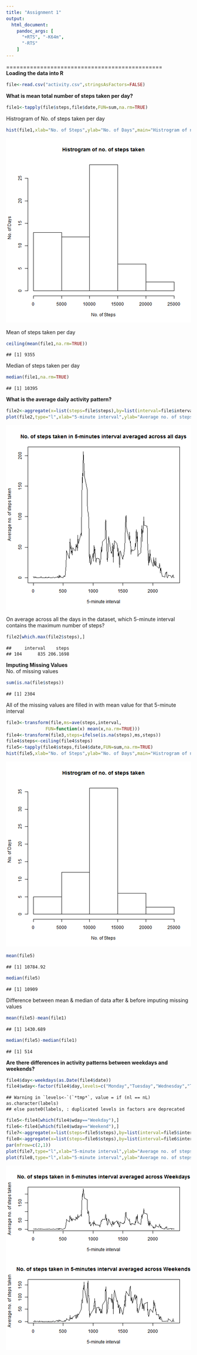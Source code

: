 ```yaml
---
title: "Assignment 1"
output:
  html_document:
    pandoc_args: [
      "+RTS", "-K64m",
      "-RTS"
    ]
--- 
```

==============================================  
**Loading the data into R**

```r
file<-read.csv("activity.csv",stringsAsFactors=FALSE)
```

**What is mean total number of steps taken per day?**

```r
file1<-tapply(file$steps,file$date,FUN=sum,na.rm=TRUE)
```
Histrogram of No. of steps taken per day

```r
hist(file1,xlab="No. of Steps",ylab="No. of Days",main="Histrogram of no. of steps taken")
```

![plot of chunk unnamed-chunk-3](figure/unnamed-chunk-3-1.png) 

Mean of steps taken per day

```r
ceiling(mean(file1,na.rm=TRUE))
```

```
## [1] 9355
```
Median of steps taken per day

```r
median(file1,na.rm=TRUE)
```

```
## [1] 10395
```

**What is the average daily activity pattern?**

```r
file2<-aggregate(x=list(steps=file$steps),by=list(interval=file$interval),FUN=mean,na.rm=TRUE)
plot(file2,type="l",xlab="5-minute interval",ylab="Average no. of steps taken",main="No. of steps taken in 5-minutes interval averaged across all days")
```

![plot of chunk unnamed-chunk-6](figure/unnamed-chunk-6-1.png) 

On average across all the days in the dataset, which 5-minute interval contains the maximum number of steps?

```r
file2[which.max(file2$steps),]
```

```
##     interval    steps
## 104      835 206.1698
```
**Imputing Missing Values**  
No. of missing values

```r
sum(is.na(file$steps))
```

```
## [1] 2304
```
All of the missing values are filled in with mean value for that 5-minute interval

```r
file3<-transform(file,ms=ave(steps,interval,
               FUN=function(x) mean(x,na.rm=TRUE)))
file4<-transform(file3,steps=ifelse(is.na(steps),ms,steps))
file4$steps<-ceiling(file4$steps)
file5<-tapply(file4$steps,file4$date,FUN=sum,na.rm=TRUE)
hist(file5,xlab="No. of Steps",ylab="No. of Days",main="Histrogram of no. of steps taken")
```

![plot of chunk unnamed-chunk-9](figure/unnamed-chunk-9-1.png) 

```r
mean(file5)
```

```
## [1] 10784.92
```

```r
median(file5)
```

```
## [1] 10909
```
Difference between mean & median of data after & before imputing missing values

```r
mean(file5)-mean(file1)
```

```
## [1] 1430.689
```

```r
median(file5)-median(file1)
```

```
## [1] 514
```
**Are there differences in activity patterns between weekdays and weekends?**

```r
file4$day<-weekdays(as.Date(file4$date))
file4$wday<-factor(file4$day,levels=c("Monday","Tuesday","Wednesday","Thursday","Friday","Saturday","Sunday"),labels=c("Weekday","Weekday","Weekday","Weekday","Weekday","Weekend","Weekend"))
```

```
## Warning in `levels<-`(`*tmp*`, value = if (nl == nL) as.character(labels)
## else paste0(labels, : duplicated levels in factors are deprecated
```

```r
file5<-file4[which(file4$wday=="Weekday"),]
file6<-file4[which(file4$wday=="Weekend"),]
file7<-aggregate(x=list(steps=file5$steps),by=list(interval=file5$interval),FUN=mean,na.rm=TRUE)
file8<-aggregate(x=list(steps=file6$steps),by=list(interval=file6$interval),FUN=mean,na.rm=TRUE)
par(mfrow=c(2,1))
plot(file7,type="l",xlab="5-minute interval",ylab="Average no. of steps taken",main="No. of steps taken in 5-minutes interval averaged across Weekdays")
plot(file8,type="l",xlab="5-minute interval",ylab="Average no. of steps taken",main="No. of steps taken in 5-minutes interval averaged across Weekends")
```

![plot of chunk unnamed-chunk-11](figure/unnamed-chunk-11-1.png) 



